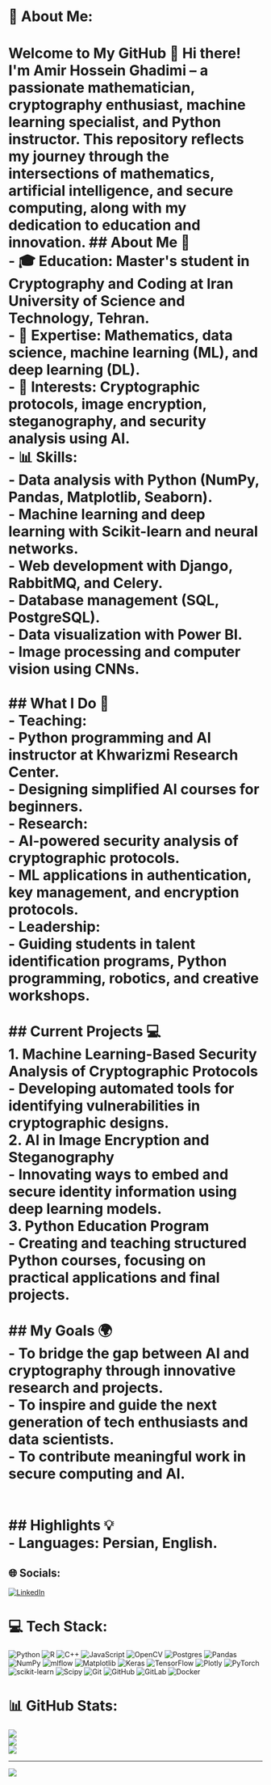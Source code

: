# 💫 About Me:
# Welcome to My GitHub 👋  Hi there! I'm Amir Hossein Ghadimi – a passionate mathematician, cryptography enthusiast, machine learning specialist, and Python instructor. This repository reflects my journey through the intersections of mathematics, artificial intelligence, and secure computing, along with my dedication to education and innovation.  ## About Me 🌟  <br>- 🎓 **Education**: Master's student in Cryptography and Coding at Iran University of Science and Technology, Tehran.  <br>- 🧠 **Expertise**: Mathematics, data science, machine learning (ML), and deep learning (DL).  <br>- 🔐 **Interests**: Cryptographic protocols, image encryption, steganography, and security analysis using AI.  <br>- 📊 **Skills**:  <br>  - Data analysis with Python (NumPy, Pandas, Matplotlib, Seaborn).  <br>  - Machine learning and deep learning with Scikit-learn and neural networks.  <br>  - Web development with Django, RabbitMQ, and Celery.  <br>  - Database management (SQL, PostgreSQL).  <br>  - Data visualization with Power BI.  <br>  - Image processing and computer vision using CNNs.  <br><br>## What I Do 🚀  <br>- **Teaching**:  <br>  - Python programming and AI instructor at Khwarizmi Research Center.  <br>  - Designing simplified AI courses for beginners.  <br>- **Research**:  <br>  - AI-powered security analysis of cryptographic protocols.  <br>  - ML applications in authentication, key management, and encryption protocols.    <br>- **Leadership**:  <br>  - Guiding students in talent identification programs, Python programming, robotics, and creative workshops.  <br><br>## Current Projects 💻  <br>1. **Machine Learning-Based Security Analysis of Cryptographic Protocols**  <br>   - Developing automated tools for identifying vulnerabilities in cryptographic designs.  <br>2. **AI in Image Encryption and Steganography**  <br>   - Innovating ways to embed and secure identity information using deep learning models.  <br>3. **Python Education Program**  <br>   - Creating and teaching structured Python courses, focusing on practical applications and final projects.  <br><br>## My Goals 🌍  <br>- To bridge the gap between AI and cryptography through innovative research and projects.  <br>- To inspire and guide the next generation of tech enthusiasts and data scientists.  <br>- To contribute meaningful work in secure computing and AI.  <br><br><br>## Highlights 💡  <br>- **Languages**: Persian, English.  <br>


## 🌐 Socials:
[![LinkedIn](https://img.shields.io/badge/LinkedIn-%230077B5.svg?logo=linkedin&logoColor=white)](https://linkedin.com/in/https://www.linkedin.com/in/amirhosseinghadimi/) 

# 💻 Tech Stack:
![Python](https://img.shields.io/badge/python-3670A0?style=for-the-badge&logo=python&logoColor=ffdd54) ![R](https://img.shields.io/badge/r-%23276DC3.svg?style=for-the-badge&logo=r&logoColor=white) ![C++](https://img.shields.io/badge/c++-%2300599C.svg?style=for-the-badge&logo=c%2B%2B&logoColor=white) ![JavaScript](https://img.shields.io/badge/javascript-%23323330.svg?style=for-the-badge&logo=javascript&logoColor=%23F7DF1E) ![OpenCV](https://img.shields.io/badge/opencv-%23white.svg?style=for-the-badge&logo=opencv&logoColor=white) ![Postgres](https://img.shields.io/badge/postgres-%23316192.svg?style=for-the-badge&logo=postgresql&logoColor=white) ![Pandas](https://img.shields.io/badge/pandas-%23150458.svg?style=for-the-badge&logo=pandas&logoColor=white) ![NumPy](https://img.shields.io/badge/numpy-%23013243.svg?style=for-the-badge&logo=numpy&logoColor=white) ![mlflow](https://img.shields.io/badge/mlflow-%23d9ead3.svg?style=for-the-badge&logo=numpy&logoColor=blue) ![Matplotlib](https://img.shields.io/badge/Matplotlib-%23ffffff.svg?style=for-the-badge&logo=Matplotlib&logoColor=black) ![Keras](https://img.shields.io/badge/Keras-%23D00000.svg?style=for-the-badge&logo=Keras&logoColor=white) ![TensorFlow](https://img.shields.io/badge/TensorFlow-%23FF6F00.svg?style=for-the-badge&logo=TensorFlow&logoColor=white) ![Plotly](https://img.shields.io/badge/Plotly-%233F4F75.svg?style=for-the-badge&logo=plotly&logoColor=white) ![PyTorch](https://img.shields.io/badge/PyTorch-%23EE4C2C.svg?style=for-the-badge&logo=PyTorch&logoColor=white) ![scikit-learn](https://img.shields.io/badge/scikit--learn-%23F7931E.svg?style=for-the-badge&logo=scikit-learn&logoColor=white) ![Scipy](https://img.shields.io/badge/SciPy-%230C55A5.svg?style=for-the-badge&logo=scipy&logoColor=%white) ![Git](https://img.shields.io/badge/git-%23F05033.svg?style=for-the-badge&logo=git&logoColor=white) ![GitHub](https://img.shields.io/badge/github-%23121011.svg?style=for-the-badge&logo=github&logoColor=white) ![GitLab](https://img.shields.io/badge/gitlab-%23181717.svg?style=for-the-badge&logo=gitlab&logoColor=white) ![Docker](https://img.shields.io/badge/docker-%230db7ed.svg?style=for-the-badge&logo=docker&logoColor=white)
# 📊 GitHub Stats:
![](https://github-readme-stats.vercel.app/api?username=amirghadimi80&theme=dark&hide_border=false&include_all_commits=false&count_private=false)<br/>
![](https://github-readme-streak-stats.herokuapp.com/?user=amirghadimi80&theme=dark&hide_border=false)<br/>
![](https://github-readme-stats.vercel.app/api/top-langs/?username=amirghadimi80&theme=dark&hide_border=false&include_all_commits=false&count_private=false&layout=compact)

---
[![](https://visitcount.itsvg.in/api?id=amirghadimi80&icon=0&color=0)](https://visitcount.itsvg.in)

<!-- Proudly created with GPRM ( https://gprm.itsvg.in ) -->
